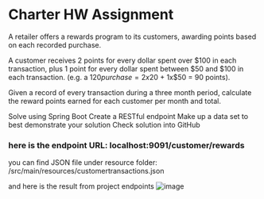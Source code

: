 # Charter HW Assignment 
A retailer offers a rewards program to its customers, awarding points based on each recorded purchase.

A customer receives 2 points for every dollar spent over $100 in each transaction, plus 1 point for every dollar spent between $50 and $100 in each transaction. 
(e.g. a $120 purchase = 2x$20 + 1x$50 = 90 points).

Given a record of every transaction during a three month period, calculate the reward points earned for each customer per month and total.

Solve using Spring Boot
Create a RESTful endpoint
Make up a data set to best demonstrate your solution
Check solution into GitHub


### here is the endpoint URL: localhost:9091/customer/rewards

you can find JSON file under resource folder: /src/main/resources/customertransactions.json

and here is the result from project endpoints
![image](https://user-images.githubusercontent.com/45258532/201736634-e1e2846f-7249-421d-8953-b44af3918eaf.png)

